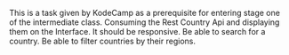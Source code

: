 This is a task given by KodeCamp as a prerequisite for entering stage one of the intermediate class. 
Consuming the Rest Country Api and displaying them on the Interface. 
It should be responsive. 
Be able to search for a country.
Be able to filter countries by their regions.
